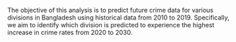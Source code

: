 The objective of this analysis is to predict future crime data for various divisions in Bangladesh using historical data from 2010 to 2019. Specifically, we aim to identify which division is predicted to experience the highest increase in crime rates from 2020 to 2030.
